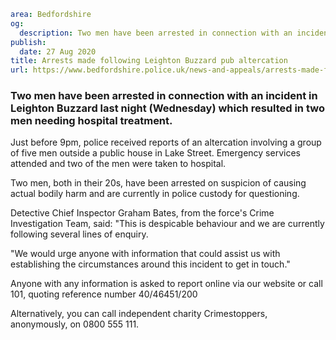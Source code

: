 ```yaml
area: Bedfordshire
og:
  description: Two men have been arrested in connection with an incident in Leighton Buzzard last night (Wednesday) which resulted in two men needing hospital treatment.
publish:
  date: 27 Aug 2020
title: Arrests made following Leighton Buzzard pub altercation
url: https://www.bedfordshire.police.uk/news-and-appeals/arrests-made-following-leighton-buzzard-pub-altercation
```

### Two men have been arrested in connection with an incident in Leighton Buzzard last night (Wednesday) which resulted in two men needing hospital treatment.

Just before 9pm, police received reports of an altercation involving a group of five men outside a public house in Lake Street. Emergency services attended and two of the men were taken to hospital.

Two men, both in their 20s, have been arrested on suspicion of causing actual bodily harm and are currently in police custody for questioning.

Detective Chief Inspector Graham Bates, from the force's Crime Investigation Team, said: "This is despicable behaviour and we are currently following several lines of enquiry.

"We would urge anyone with information that could assist us with establishing the circumstances around this incident to get in touch."

Anyone with any information is asked to report online via our website or call 101, quoting reference number 40/46451/200

Alternatively, you can call independent charity Crimestoppers, anonymously, on 0800 555 111.
